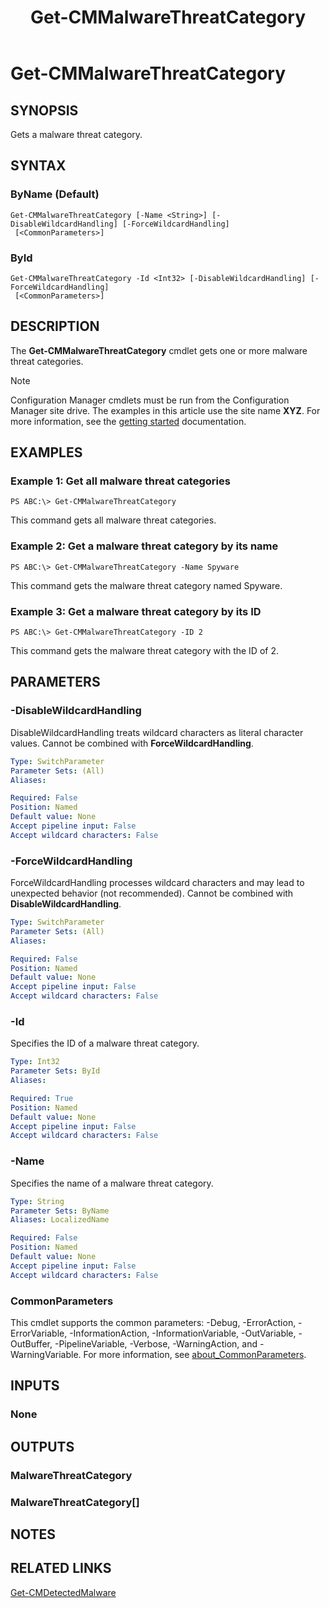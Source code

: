 ﻿---
description: Gets a malware threat category.
external help file: AdminUI.PS.dll-Help.xml
Module Name: ConfigurationManager
ms.date: 05/02/2019
schema: 2.0.0
title: Get-CMMalwareThreatCategory
---

# Get-CMMalwareThreatCategory

## SYNOPSIS
Gets a malware threat category.

## SYNTAX

### ByName (Default)
```
Get-CMMalwareThreatCategory [-Name <String>] [-DisableWildcardHandling] [-ForceWildcardHandling]
 [<CommonParameters>]
```

### ById
```
Get-CMMalwareThreatCategory -Id <Int32> [-DisableWildcardHandling] [-ForceWildcardHandling]
 [<CommonParameters>]
```

## DESCRIPTION
The **Get-CMMalwareThreatCategory** cmdlet gets one or more malware threat categories.

> [!NOTE]
> Configuration Manager cmdlets must be run from the Configuration Manager site drive.
> The examples in this article use the site name **XYZ**. For more information, see the
> [getting started](/powershell/sccm/overview) documentation.

## EXAMPLES

### Example 1: Get all malware threat categories
```
PS ABC:\> Get-CMMalwareThreatCategory
```

This command gets all malware threat categories.

### Example 2: Get a malware threat category by its name
```
PS ABC:\> Get-CMMalwareThreatCategory -Name Spyware
```

This command gets the malware threat category named Spyware.

### Example 3: Get a malware threat category by its ID
```
PS ABC:\> Get-CMMalwareThreatCategory -ID 2
```

This command gets the malware threat category with the ID of 2.

## PARAMETERS

### -DisableWildcardHandling
DisableWildcardHandling treats wildcard characters as literal character values. Cannot be combined with **ForceWildcardHandling**.

```yaml
Type: SwitchParameter
Parameter Sets: (All)
Aliases:

Required: False
Position: Named
Default value: None
Accept pipeline input: False
Accept wildcard characters: False
```

### -ForceWildcardHandling
ForceWildcardHandling processes wildcard characters and may lead to unexpected behavior (not recommended). Cannot be combined with **DisableWildcardHandling**.

```yaml
Type: SwitchParameter
Parameter Sets: (All)
Aliases:

Required: False
Position: Named
Default value: None
Accept pipeline input: False
Accept wildcard characters: False
```

### -Id
Specifies the ID of a malware threat category.

```yaml
Type: Int32
Parameter Sets: ById
Aliases:

Required: True
Position: Named
Default value: None
Accept pipeline input: False
Accept wildcard characters: False
```

### -Name
Specifies the name of a malware threat category.

```yaml
Type: String
Parameter Sets: ByName
Aliases: LocalizedName

Required: False
Position: Named
Default value: None
Accept pipeline input: False
Accept wildcard characters: False
```

### CommonParameters
This cmdlet supports the common parameters: -Debug, -ErrorAction, -ErrorVariable, -InformationAction, -InformationVariable, -OutVariable, -OutBuffer, -PipelineVariable, -Verbose, -WarningAction, and -WarningVariable. For more information, see [about_CommonParameters](http://go.microsoft.com/fwlink/?LinkID=113216).

## INPUTS

### None

## OUTPUTS

### MalwareThreatCategory

### MalwareThreatCategory[]

## NOTES

## RELATED LINKS

[Get-CMDetectedMalware](Get-CMDetectedMalware.md)
